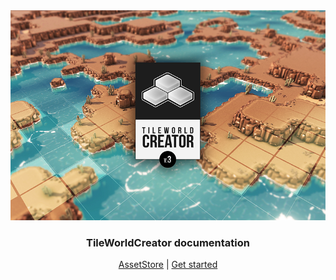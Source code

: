 <!-- TODO: Update with your values. -->
<div style="text-align:center"><img src="img/title.png" />

### TileWorldCreator documentation

[AssetStore](https://assetstore.unity.com) | 
[Get started](/GettingStarted.md)
</div>


